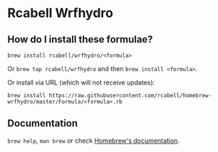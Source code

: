 # Rcabell Wrfhydro

## How do I install these formulae?
`brew install rcabell/wrfhydro/<formula>`

Or `brew tap rcabell/wrfhydro` and then `brew install <formula>`.

Or install via URL (which will not receive updates):

```
brew install https://raw.githubusercontent.com/rcabell/homebrew-wrfhydro/master/Formula/<formula>.rb
```

## Documentation
`brew help`, `man brew` or check [Homebrew's documentation](https://docs.brew.sh).
